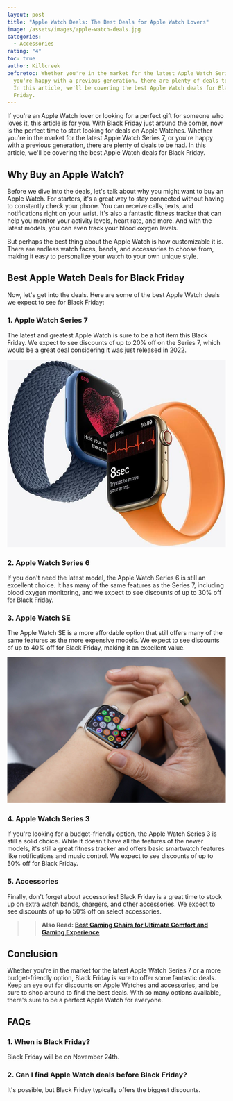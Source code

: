 ```yaml
---
layout: post
title: "Apple Watch Deals: The Best Deals for Apple Watch Lovers"
image: /assets/images/apple-watch-deals.jpg
categories:
  - Accessories
rating: "4"
toc: true
author: Killcreek
beforetoc: Whether you're in the market for the latest Apple Watch Series 7, or
  you're happy with a previous generation, there are plenty of deals to be had.
  In this article, we'll be covering the best Apple Watch deals for Black
  Friday.
---
```

If you're an Apple Watch lover or looking for a perfect gift for someone who loves it, this article is for you. With Black Friday just around the corner, now is the perfect time to start looking for deals on Apple Watches. Whether you're in the market for the latest Apple Watch Series 7, or you're happy with a previous generation, there are plenty of deals to be had. In this article, we'll be covering the best Apple Watch deals for Black Friday.

## Why Buy an Apple Watch?

Before we dive into the deals, let's talk about why you might want to buy an Apple Watch. For starters, it's a great way to stay connected without having to constantly check your phone. You can receive calls, texts, and notifications right on your wrist. It's also a fantastic fitness tracker that can help you monitor your activity levels, heart rate, and more. And with the latest models, you can even track your blood oxygen levels.

But perhaps the best thing about the Apple Watch is how customizable it is. There are endless watch faces, bands, and accessories to choose from, making it easy to personalize your watch to your own unique style.

## Best Apple Watch Deals for Black Friday

Now, let's get into the deals. Here are some of the best Apple Watch deals we expect to see for Black Friday:

### 1. Apple Watch Series 7

The latest and greatest Apple Watch is sure to be a hot item this Black Friday. We expect to see discounts of up to 20% off on the Series 7, which would be a great deal considering it was just released in 2022.

![Apple Watch Deals](/assets/images/apple-watch-7-01.jpg "Apple Watch Series 7")

<script type="text/javascript">
amzn_assoc_tracking_id = "bundle86-20";
amzn_assoc_ad_mode = "manual";
amzn_assoc_ad_type = "smart";
amzn_assoc_marketplace = "amazon";
amzn_assoc_region = "US";
amzn_assoc_design = "enhanced_links";
amzn_assoc_asins = "B09NWDXS13";
amzn_assoc_placement = "adunit";
amzn_assoc_linkid = "aaf9809be2d049e471276a5aa86fa372";
</script>

<script src="//z-na.amazon-adsystem.com/widgets/onejs?MarketPlace=US"></script>

### 2. Apple Watch Series 6

If you don't need the latest model, the Apple Watch Series 6 is still an excellent choice. It has many of the same features as the Series 7, including blood oxygen monitoring, and we expect to see discounts of up to 30% off for Black Friday.

### 3. Apple Watch SE

The Apple Watch SE is a more affordable option that still offers many of the same features as the more expensive models. We expect to see discounts of up to 40% off for Black Friday, making it an excellent value.

![Apple Watch Deals](/assets/images/apple_watch_se.jpg "Apple Watch SE")

<script type="text/javascript">
amzn_assoc_tracking_id = "bundle86-20";
amzn_assoc_ad_mode = "manual";
amzn_assoc_ad_type = "smart";
amzn_assoc_marketplace = "amazon";
amzn_assoc_region = "US";
amzn_assoc_design = "enhanced_links";
amzn_assoc_asins = "B09JL61FPN";
amzn_assoc_placement = "adunit";
amzn_assoc_linkid = "dbd58bd8501eb16ccb61ff03da2860a3";
</script>

<script src="//z-na.amazon-adsystem.com/widgets/onejs?MarketPlace=US"></script>



### 4. Apple Watch Series 3

If you're looking for a budget-friendly option, the Apple Watch Series 3 is still a solid choice. While it doesn't have all the features of the newer models, it's still a great fitness tracker and offers basic smartwatch features like notifications and music control. We expect to see discounts of up to 50% off for Black Friday.

### 5. Accessories

Finally, don't forget about accessories! Black Friday is a great time to stock up on extra watch bands, chargers, and other accessories. We expect to see discounts of up to 50% off on select accessories.

<script type="text/javascript">
amzn_assoc_tracking_id = "bundle86-20";
amzn_assoc_ad_mode = "manual";
amzn_assoc_ad_type = "smart";
amzn_assoc_marketplace = "amazon";
amzn_assoc_region = "US";
amzn_assoc_design = "enhanced_links";
amzn_assoc_asins = "B09JWDZ64S";
amzn_assoc_placement = "adunit";
amzn_assoc_linkid = "62335127018cff14dbcd76722d5130ff";
</script>

<script src="//z-na.amazon-adsystem.com/widgets/onejs?MarketPlace=US"></script>

> > **A﻿lso Read: [Best Gaming Chairs for Ultimate Comfort and Gaming Experience](https://bundledeals.xyz/best-gaming-chairs-for-ultimate-comfort-and-gaming-experience/)**

## Conclusion

Whether you're in the market for the latest Apple Watch Series 7 or a more budget-friendly option, Black Friday is sure to offer some fantastic deals. Keep an eye out for discounts on Apple Watches and accessories, and be sure to shop around to find the best deals. With so many options available, there's sure to be a perfect Apple Watch for everyone.

## FAQs

### 1. When is Black Friday?

Black Friday will be on November 24th.

### 2. Can I find Apple Watch deals before Black Friday?

It's possible, but Black Friday typically offers the biggest discounts.
